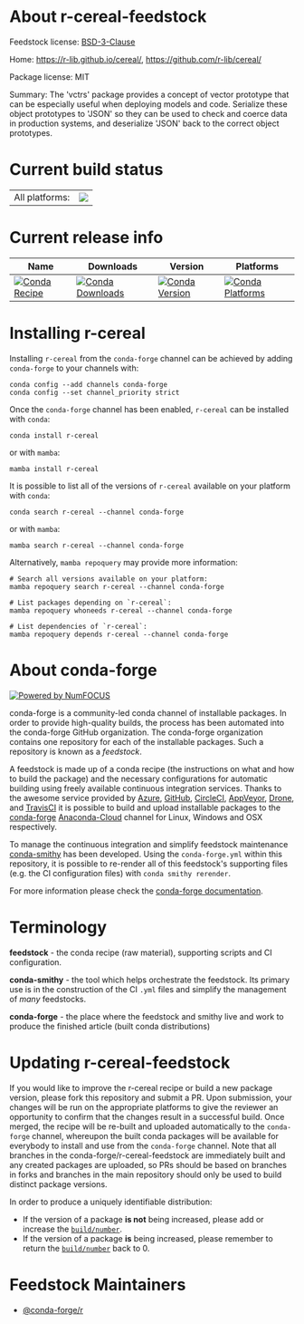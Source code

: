 About r-cereal-feedstock
========================

Feedstock license: [BSD-3-Clause](https://github.com/conda-forge/r-cereal-feedstock/blob/main/LICENSE.txt)

Home: https://r-lib.github.io/cereal/, https://github.com/r-lib/cereal/

Package license: MIT

Summary: The 'vctrs' package provides a concept of vector prototype that can be especially useful when deploying models and code.  Serialize these object prototypes to 'JSON' so they can be used to check and coerce data in production systems, and deserialize 'JSON' back to the correct object prototypes.

Current build status
====================


<table><tr><td>All platforms:</td>
    <td>
      <a href="https://dev.azure.com/conda-forge/feedstock-builds/_build/latest?definitionId=19705&branchName=main">
        <img src="https://dev.azure.com/conda-forge/feedstock-builds/_apis/build/status/r-cereal-feedstock?branchName=main">
      </a>
    </td>
  </tr>
</table>

Current release info
====================

| Name | Downloads | Version | Platforms |
| --- | --- | --- | --- |
| [![Conda Recipe](https://img.shields.io/badge/recipe-r--cereal-green.svg)](https://anaconda.org/conda-forge/r-cereal) | [![Conda Downloads](https://img.shields.io/conda/dn/conda-forge/r-cereal.svg)](https://anaconda.org/conda-forge/r-cereal) | [![Conda Version](https://img.shields.io/conda/vn/conda-forge/r-cereal.svg)](https://anaconda.org/conda-forge/r-cereal) | [![Conda Platforms](https://img.shields.io/conda/pn/conda-forge/r-cereal.svg)](https://anaconda.org/conda-forge/r-cereal) |

Installing r-cereal
===================

Installing `r-cereal` from the `conda-forge` channel can be achieved by adding `conda-forge` to your channels with:

```
conda config --add channels conda-forge
conda config --set channel_priority strict
```

Once the `conda-forge` channel has been enabled, `r-cereal` can be installed with `conda`:

```
conda install r-cereal
```

or with `mamba`:

```
mamba install r-cereal
```

It is possible to list all of the versions of `r-cereal` available on your platform with `conda`:

```
conda search r-cereal --channel conda-forge
```

or with `mamba`:

```
mamba search r-cereal --channel conda-forge
```

Alternatively, `mamba repoquery` may provide more information:

```
# Search all versions available on your platform:
mamba repoquery search r-cereal --channel conda-forge

# List packages depending on `r-cereal`:
mamba repoquery whoneeds r-cereal --channel conda-forge

# List dependencies of `r-cereal`:
mamba repoquery depends r-cereal --channel conda-forge
```


About conda-forge
=================

[![Powered by
NumFOCUS](https://img.shields.io/badge/powered%20by-NumFOCUS-orange.svg?style=flat&colorA=E1523D&colorB=007D8A)](https://numfocus.org)

conda-forge is a community-led conda channel of installable packages.
In order to provide high-quality builds, the process has been automated into the
conda-forge GitHub organization. The conda-forge organization contains one repository
for each of the installable packages. Such a repository is known as a *feedstock*.

A feedstock is made up of a conda recipe (the instructions on what and how to build
the package) and the necessary configurations for automatic building using freely
available continuous integration services. Thanks to the awesome service provided by
[Azure](https://azure.microsoft.com/en-us/services/devops/), [GitHub](https://github.com/),
[CircleCI](https://circleci.com/), [AppVeyor](https://www.appveyor.com/),
[Drone](https://cloud.drone.io/welcome), and [TravisCI](https://travis-ci.com/)
it is possible to build and upload installable packages to the
[conda-forge](https://anaconda.org/conda-forge) [Anaconda-Cloud](https://anaconda.org/)
channel for Linux, Windows and OSX respectively.

To manage the continuous integration and simplify feedstock maintenance
[conda-smithy](https://github.com/conda-forge/conda-smithy) has been developed.
Using the ``conda-forge.yml`` within this repository, it is possible to re-render all of
this feedstock's supporting files (e.g. the CI configuration files) with ``conda smithy rerender``.

For more information please check the [conda-forge documentation](https://conda-forge.org/docs/).

Terminology
===========

**feedstock** - the conda recipe (raw material), supporting scripts and CI configuration.

**conda-smithy** - the tool which helps orchestrate the feedstock.
                   Its primary use is in the construction of the CI ``.yml`` files
                   and simplify the management of *many* feedstocks.

**conda-forge** - the place where the feedstock and smithy live and work to
                  produce the finished article (built conda distributions)


Updating r-cereal-feedstock
===========================

If you would like to improve the r-cereal recipe or build a new
package version, please fork this repository and submit a PR. Upon submission,
your changes will be run on the appropriate platforms to give the reviewer an
opportunity to confirm that the changes result in a successful build. Once
merged, the recipe will be re-built and uploaded automatically to the
`conda-forge` channel, whereupon the built conda packages will be available for
everybody to install and use from the `conda-forge` channel.
Note that all branches in the conda-forge/r-cereal-feedstock are
immediately built and any created packages are uploaded, so PRs should be based
on branches in forks and branches in the main repository should only be used to
build distinct package versions.

In order to produce a uniquely identifiable distribution:
 * If the version of a package **is not** being increased, please add or increase
   the [``build/number``](https://docs.conda.io/projects/conda-build/en/latest/resources/define-metadata.html#build-number-and-string).
 * If the version of a package **is** being increased, please remember to return
   the [``build/number``](https://docs.conda.io/projects/conda-build/en/latest/resources/define-metadata.html#build-number-and-string)
   back to 0.

Feedstock Maintainers
=====================

* [@conda-forge/r](https://github.com/conda-forge/r/)

